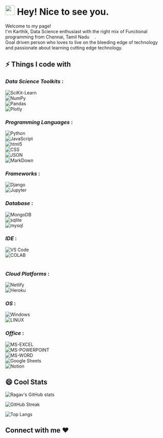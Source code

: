 <h1><img src="https://emojis.slackmojis.com/emojis/images/1531849430/4246/blob-sunglasses.gif?1531849430" width="30"/> Hey! Nice to see you.</h1>

<p>Welcome to my page! </br> I'm Karthik, Data Science enthusiast with the right mix of Functional programming from Chennai, Tamil Nadu
<img src="https://image.flaticon.com/icons/png/512/3909/3909444.png" width="13"/>.</b> 
<br/>Goal driven person who loves to live on the bleeding edge of technology and passionate about learning cutting edge technology.</p>


## ⚡ Things I code with

### *Data Science Toolkits* : 
<p>
  <img alt="SciKit-Learn" src="https://img.shields.io/badge/scikit_learn-F7931E?style=for-the-badge&logo=scikit-learn&logoColor=white" /> <br>
  <img alt="NumPy" src="https://img.shields.io/badge/Numpy-777BB4?style=for-the-badge&logo=numpy&logoColor=white" /><br>
  <img alt="Pandas" src="https://img.shields.io/badge/Pandas-2C2D72?style=for-the-badge&logo=pandas&logoColor=white" /><br>
  <img alt="Plotly" src="https://img.shields.io/badge/Plotly-239120?style=for-the-badge&logo=plotly&logoColor=white" /><br>
</p>

### *Programming Languages* :
<p>
  <img alt="Python" src ="https://img.shields.io/badge/Python-3776AB?style=for-the-badge&logo=python&logoColor=white" /><br>
  <img alt="JavaScript" src="https://img.shields.io/badge/JavaScript-323330?style=for-the-badge&logo=javascript&logoColor=F7DF1E" /><br>
  <img alt="html5" src="https://img.shields.io/badge/-HTML5-E34F26?style=flat-square&logo=html5&logoColor=white" /><br>
  <img alt="CSS" src="https://img.shields.io/badge/-CSS-764ABC?style=flat-square&logo=CSS3&logoColor=white" /><br>
  <img alt="JSON" src="https://img.shields.io/badge/json-5E5C5C?style=for-the-badge&logo=json&logoColor=white" /><br>
  <img alt="MarkDown" src="https://img.shields.io/badge/Markdown-000000?style=for-the-badge&logo=markdown&logoColor=white" /><br>
</p>

### *Frameworks* :
<p>
  <img alt="Django" src="https://img.shields.io/badge/DJANGO-REST-ff1709?style=for-the-badge&logo=django&logoColor=white&color=ff1709&labelColor=gray" /><br>
  <img alt="Jupyter" src="https://img.shields.io/badge/Jupyter-F37626.svg?&style=for-the-badge&logo=Jupyter&logoColor=white" /><br>
</p>

### *Database* :
<p>
  <img alt="MongoDB" src="https://img.shields.io/badge/-MongoDB-13aa52?style=flat-square&logo=mongodb&logoColor=white" /><br>
  <img alt="sqlite" src="https://img.shields.io/badge/SQLite-07405E?style=for-the-badge&logo=sqlite&logoColor=white" /><br>
  <img alt="mysql" src="https://img.shields.io/badge/MySQL-00000F?style=for-the-badge&logo=mysql&logoColor=white" /><br>
</p>
  
### *IDE* :
<p>
  <img alt="VS Code" src="https://img.shields.io/badge/-VS_Code-007ACC?style=flat-square&logo=visual-studio-code&logoColor=white" /><br>
  <img alt="COLAB" src ="https://img.shields.io/badge/Colab-F9AB00?style=for-the-badge&logo=googlecolab&color=525252" /><br>
  <imag alt="ATOM" src="https://img.shields.io/badge/Atom-66595C?style=for-the-badge&logo=Atom&logoColor=white" /><br>
</p>

### *Cloud Platforms* :
<p>
  <img alt="Netlify" src="https://img.shields.io/badge/Netlify-00C7B7?style=for-the-badge&logo=netlify&logoColor=white" /><br>
  <img alt="Heroku" src="https://img.shields.io/badge/-Heroku-430098?style=flat-square&logo=heroku&logoColor=white" /><br>
</p>

### *OS* :
<p>
  <img alt="Windows" src="https://img.shields.io/badge/Windows-0078D6?style=for-the-badge&logo=windows&logoColor=white" /><br>
  <img alt="LINUX" src="https://img.shields.io/badge/Linux-FCC624?style=for-the-badge&logo=linux&logoColor=black" /><br>
</p>

### *Office* : 
<p>
  <img alt = "MS-EXCEL" src="https://img.shields.io/badge/Microsoft_Excel-217346?style=for-the-badge&logo=microsoft-excel&logoColor=white" /><br>
  <img alt = "MS-POWERPOINT" src="https://img.shields.io/badge/Microsoft_PowerPoint-B7472A?style=for-the-badge&logo=microsoft-powerpoint&logoColor=white" /><br>
  <img alt = "MS-WORD" src="https://img.shields.io/badge/Microsoft_Word-2B579A?style=for-the-badge&logo=microsoft-word&logoColor=white" /><br>
  <img alt = "Google Sheets" src="https://img.shields.io/badge/Google%20Sheets-34A853?style=for-the-badge&logo=google-sheets&logoColor=white" /><br>
  <img alt = "Notion" src="https://img.shields.io/badge/Notion-000000?style=for-the-badge&logo=notion&logoColor=white" /><br>
</p>

## 😄 Cool Stats

![Ragav's GitHub stats](https://github-readme-stats.vercel.app/api?username=karto07&show_icons=true&theme=dracula)

![GitHub Streak](https://github-readme-streak-stats.herokuapp.com/?user=karto07&theme=dracula)

![Top Langs](https://github-readme-stats.vercel.app/api/top-langs/?username=karto07&layout=compact&theme=dracula&langs_count=6)

<h2 align="left">Connect with me ❤️</h2>
<p align="left">

</p>

  
  
  
  
  
  
  
  
  
  
  
  
  
  
  
  
  
  
  
  
  
  


<!---
karto07/karto07 is a ✨ special ✨ repository because its `README.md` (this file) appears on your GitHub profile.
You can click the Preview link to take a look at your changes.
--->
